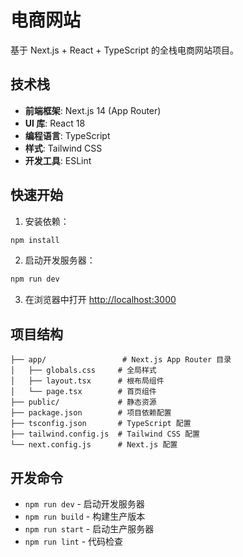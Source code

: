 # 电商网站

基于 Next.js + React + TypeScript 的全栈电商网站项目。

## 技术栈

- **前端框架**: Next.js 14 (App Router)
- **UI 库**: React 18
- **编程语言**: TypeScript
- **样式**: Tailwind CSS
- **开发工具**: ESLint

## 快速开始

1. 安装依赖：
```bash
npm install
```

2. 启动开发服务器：
```bash
npm run dev
```

3. 在浏览器中打开 [http://localhost:3000](http://localhost:3000)

## 项目结构

```
├── app/                 # Next.js App Router 目录
│   ├── globals.css     # 全局样式
│   ├── layout.tsx      # 根布局组件
│   └── page.tsx        # 首页组件
├── public/             # 静态资源
├── package.json        # 项目依赖配置
├── tsconfig.json       # TypeScript 配置
├── tailwind.config.js  # Tailwind CSS 配置
└── next.config.js      # Next.js 配置
```

## 开发命令

- `npm run dev` - 启动开发服务器
- `npm run build` - 构建生产版本
- `npm run start` - 启动生产服务器
- `npm run lint` - 代码检查
